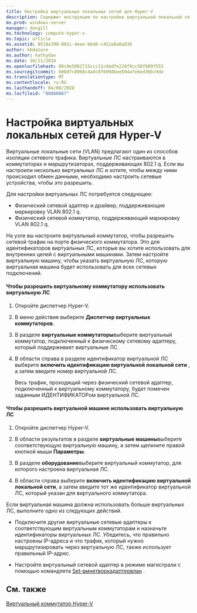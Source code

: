 ```yaml
---
title: Настройка виртуальных локальных сетей для Hyper-V
description: Содержит инструкции по настройке виртуальной локальной сети (VLAN) для использования виртуальными машинами на узле Hyper-V.
ms.prod: windows-server
manager: dongill
ms.technology: compute-hyper-v
ms.topic: article
ms.assetid: 8510a709-001c-4eee-b6d6-c451e8a8a836
author: kbdazure
ms.author: kathydav
ms.date: 10/11/2016
ms.openlocfilehash: 08c0e5062715ccc11cdedfe228f8cc58f689f555
ms.sourcegitcommit: b00d7c8968c4adc8f699dbee694afe6ed36bc9de
ms.translationtype: MT
ms.contentlocale: ru-RU
ms.lasthandoff: 04/08/2020
ms.locfileid: "80860867"
---
```

# <a name="configure-virtual-local-area-networks-for-hyper-v"></a>Настройка виртуальных локальных сетей для Hyper-V
Виртуальные локальные сети \(VLAN\) предлагают один из способов изоляции сетевого трафика. Виртуальные ЛС настраиваются в коммутаторах и маршрутизаторах, поддерживающих 802.1 q. Если вы настроили несколько виртуальных ЛС и хотите, чтобы между ними происходил обмен данными, необходимо настроить сетевые устройства, чтобы это разрешить.

Для настройки виртуальных ЛС потребуется следующее:

- Физический сетевой адаптер и драйвер, поддерживающие маркировку VLAN 802.1 q.
- Физический сетевой коммутатор, поддерживающий маркировку VLAN 802.1 q.

На узле вы настроите виртуальный коммутатор, чтобы разрешить сетевой трафик на порте физического коммутатора. Это для идентификаторов виртуальных ЛС, которые вы хотите использовать для внутренних целей с виртуальными машинами. Затем настройте виртуальную машину, чтобы указать виртуальную ЛС, которую виртуальная машина будет использовать для всех сетевых подключений.

#### <a name="to-allow-a-virtual-switch-to-use-a-vlan"></a>Чтобы разрешить виртуальному коммутатору использовать виртуальную ЛС

1. Откройте диспетчер Hyper\-V.

2. В меню действия выберите **Диспетчер виртуальных коммутаторов**.

3. В разделе **виртуальные коммутаторы**выберите виртуальный коммутатор, подключенный к физическому сетевому адаптеру, который поддерживает виртуальные ЛС.

4. В области справа в разделе идентификатор виртуальной ЛС выберите **включить идентификацию виртуальной локальной сети** , а затем введите номер виртуальной ЛС.

    Весь трафик, проходящий через физический сетевой адаптер, подключенный к виртуальному коммутатору, будет помечен заданным ИДЕНТИФИКАТОРом виртуальной ЛС.

#### <a name="to-allow-a-virtual-machine-to-use-a-vlan"></a>Чтобы разрешить виртуальной машине использовать виртуальную ЛС

1. Откройте диспетчер Hyper\-V.

2. В области результатов в разделе **виртуальные машины**выберите соответствующую виртуальную машину, а затем щелкните правой кнопкой мыши **Параметры**.

3. В разделе **оборудование**выберите виртуальный коммутатор, для которого настроена виртуальная ЛС.

4. В области справа выберите **включить идентификацию виртуальной локальной сети**, а затем введите тот же идентификатор виртуальной ЛС, который указан для виртуального коммутатора.

Если виртуальная машина должна использовать больше виртуальных ЛС, выполните одно из следующих действий.

- Подключите другие виртуальные сетевые адаптеры к соответствующим виртуальным коммутаторам и назначьте идентификаторы виртуальных ЛС. Убедитесь, что правильно настроены IP-адреса и что трафик, который нужно маршрутизировать через виртуальную ЛС, также использует правильный IP-адрес.

- Настройте виртуальный сетевой адаптер в режиме магистрали с помощью командлета [Set\-вмнетворкадаптервлан](https://technet.microsoft.com/library/hh848475.aspx) .

## <a name="see-also"></a>См. также

[Виртуальный коммутатор Hyper\-V](https://technet.microsoft.com/windows-server-docs/networking/technologies/hyper-v-virtual-switch/hyper-v-virtual-switch)
